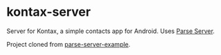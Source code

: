 # kontax-server

Server for Kontax, a simple contacts app for Android. Uses [Parse Server](https://github.com/ParsePlatform/parse-server).

Project cloned from [parse-server-example](https://github.com/parse-community/parse-server-example).
